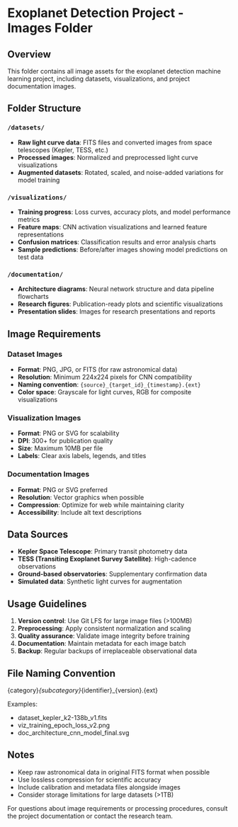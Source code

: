# Exoplanet Detection Project - Images Folder

## Overview
This folder contains all image assets for the exoplanet detection machine learning project, including datasets, visualizations, and project documentation images.

## Folder Structure

### `/datasets/`
- **Raw light curve data**: FITS files and converted images from space telescopes (Kepler, TESS, etc.)
- **Processed images**: Normalized and preprocessed light curve visualizations
- **Augmented datasets**: Rotated, scaled, and noise-added variations for model training

### `/visualizations/`
- **Training progress**: Loss curves, accuracy plots, and model performance metrics
- **Feature maps**: CNN activation visualizations and learned feature representations
- **Confusion matrices**: Classification results and error analysis charts
- **Sample predictions**: Before/after images showing model predictions on test data

### `/documentation/`
- **Architecture diagrams**: Neural network structure and data pipeline flowcharts
- **Research figures**: Publication-ready plots and scientific visualizations
- **Presentation slides**: Images for research presentations and reports

## Image Requirements

### Dataset Images
- **Format**: PNG, JPG, or FITS (for raw astronomical data)
- **Resolution**: Minimum 224x224 pixels for CNN compatibility
- **Naming convention**: `{source}_{target_id}_{timestamp}.{ext}`
- **Color space**: Grayscale for light curves, RGB for composite visualizations

### Visualization Images
- **Format**: PNG or SVG for scalability
- **DPI**: 300+ for publication quality
- **Size**: Maximum 10MB per file
- **Labels**: Clear axis labels, legends, and titles

### Documentation Images
- **Format**: PNG or SVG preferred
- **Resolution**: Vector graphics when possible
- **Compression**: Optimize for web while maintaining clarity
- **Accessibility**: Include alt text descriptions

## Data Sources
- **Kepler Space Telescope**: Primary transit photometry data
- **TESS (Transiting Exoplanet Survey Satellite)**: High-cadence observations
- **Ground-based observatories**: Supplementary confirmation data
- **Simulated data**: Synthetic light curves for augmentation

## Usage Guidelines
1. **Version control**: Use Git LFS for large image files (>100MB)
2. **Preprocessing**: Apply consistent normalization and scaling
3. **Quality assurance**: Validate image integrity before training
4. **Documentation**: Maintain metadata for each image batch
5. **Backup**: Regular backups of irreplaceable observational data

## File Naming Convention
{category}_{subcategory}_{identifier}_{version}.{ext}

Examples:
- dataset_kepler_k2-138b_v1.fits
- viz_training_epoch_loss_v2.png
- doc_architecture_cnn_model_final.svg
## Notes
- Keep raw astronomical data in original FITS format when possible
- Use lossless compression for scientific accuracy
- Include calibration and metadata files alongside images
- Consider storage limitations for large datasets (>1TB)

For questions about image requirements or processing procedures, consult the project documentation or contact the research team.